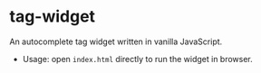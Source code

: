# tag-widget

An autocomplete tag widget written in vanilla JavaScript. 

* Usage: 
open `index.html` directly to run the widget in browser. 
